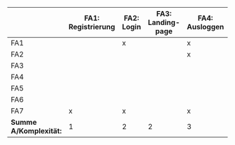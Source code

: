 |                          | FA1: Registrierung | FA2: Login | FA3: Landing-page | FA4: Ausloggen | FA5: Unternehmensprofil | FA6: Stellenanzeigen | FA7: Datenbankanbindung | Summe B/Impact: |
| ------------------------ | ------------------ | ---------- | ----------------- | -------------- | ----------------------- | -------------------- | ----------------------- | --------------- |
| FA1                      |                    | x          |                   | x              | x                       | x                    |                         | 4               |
| FA2                      |                    |            |                   | x              | x                       | x                    |                         | 3               |
| FA3                      |                    |            |                   |                |                         |                      |                         | 0               |
| FA4                      |                    |            |                   |                |                         |                      |                         | 0               |
| FA5                      |                    |            |                   |                |                         |                      |                         | 0               |
| FA6                      |                    |            |                   |                |                         |                      |                         | 0               |
| FA7                      | x                  | x          |                   | x              | x                       | x                    |                         | 5               |
| **Summe A/Komplexität:** | 1                  | 2          | 2                 | 3              | 3                       | 3                    | 0                       |                 |

